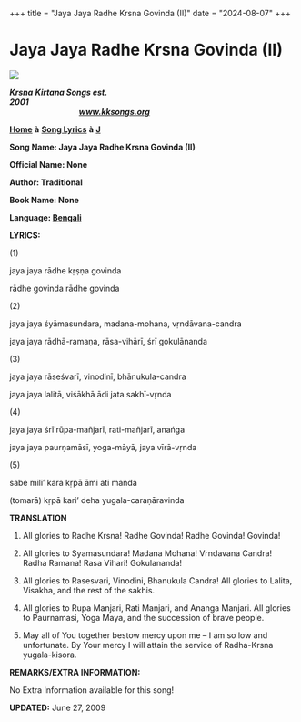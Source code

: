 +++
title = "Jaya Jaya Radhe Krsna Govinda (II)"
date = "2024-08-07"
+++

# Jaya Jaya Radhe Krsna Govinda (II)
**[![](http://kksongs.org/image_files/image002.jpg)](http://kksongs.org/)**

**_Krsna_** **_Kirtana Songs est. 2001_**                                                                                                                                                      **_www.kksongs.org_**

**[Home](http://kksongs.org/)** **à** **[Song Lyrics](http://kksongs.org/lyrics.html)** **à** **[J](http://kksongs.org/songs/song_j.html)**

**Song Name: Jaya Jaya Radhe Krsna Govinda (II)**

**Official Name: None**

**Author: Traditional**

**Book Name: None**

**Language: [Bengali](http://kksongs.org/language/list/bengali.html)**

**LYRICS:**

(1)

jaya jaya rādhe kṛṣṇa govinda

rādhe govinda rādhe govinda

(2)

jaya jaya śyāmasundara, madana-mohana, vṛndāvana-candra

jaya jaya rādhā-ramaṇa, rāsa-vihārī, śrī gokulānanda

(3)

jaya jaya rāseśvarī, vinodinī, bhānukula-candra

jaya jaya lalitā, viśākhā ādi jata sakhī-vṛnda

(4)

jaya jaya śrī rūpa-mañjarī, rati-mañjarī, anańga

jaya jaya paurṇamāsī, yoga-māyā, jaya vīrā-vṛnda

(5)

sabe mili’ kara kṛpā āmi ati manda

(tomarā) kṛpā kari’ deha yugala-caraṇāravinda

**TRANSLATION**

1) All glories to Radhe Krsna! Radhe Govinda! Radhe Govinda! Govinda!

2) All glories to Syamasundara! Madana Mohana! Vrndavana Candra! Radha Ramana! Rasa Vihari! Gokulananda!

3) All glories to Rasesvari, Vinodini, Bhanukula Candra! All glories to Lalita, Visakha, and the rest of the sakhis.

4) All glories to Rupa Manjari, Rati Manjari, and Ananga Manjari. All glories to Paurnamasi, Yoga Maya, and the succession of brave people.

5) May all of You together bestow mercy upon me – I am so low and unfortunate. By Your mercy I will attain the service of Radha-Krsna yugala-kisora.

**REMARKS/EXTRA INFORMATION:**

No Extra Information available for this song!

**UPDATED:** June 27, 2009